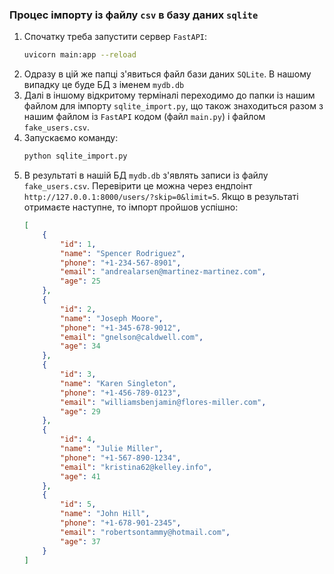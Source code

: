 ### Процес імпорту із файлу `csv` в базу даних `sqlite`

1. Спочатку треба запустити сервер `FastAPI`:
   ```bash
   uvicorn main:app --reload
   ```
2. Одразу в цій же папці з'явиться файл бази даних `SQLite`. В нашому випадку це буде БД з іменем `mydb.db`
3. Далі в іншому відкритому терміналі переходимо до папки із нашим файлом для імпорту `sqlite_import.py`, що також знаходиться разом з нашим файлом із `FastAPI` кодом (файл `main.py`) і файлом `fake_users.csv`.
4. Запускаємо команду:
    ```bash
    python sqlite_import.py
    ```
5. В результаті в нашій БД `mydb.db` з'являть записи із файлу `fake_users.csv`. Перевірити це можна через ендпоінт `http://127.0.0.1:8000/users/?skip=0&limit=5`. Якщо в результаті отримаєте наступне, то імпорт пройшов успішно:
    ```json
    [
        {
            "id": 1,
            "name": "Spencer Rodriguez",
            "phone": "+1-234-567-8901",
            "email": "andrealarsen@martinez-martinez.com",
            "age": 25
        },
        {
            "id": 2,
            "name": "Joseph Moore",
            "phone": "+1-345-678-9012",
            "email": "gnelson@caldwell.com",
            "age": 34
        },
        {
            "id": 3,
            "name": "Karen Singleton",
            "phone": "+1-456-789-0123",
            "email": "williamsbenjamin@flores-miller.com",
            "age": 29
        },
        {
            "id": 4,
            "name": "Julie Miller",
            "phone": "+1-567-890-1234",
            "email": "kristina62@kelley.info",
            "age": 41
        },
        {
            "id": 5,
            "name": "John Hill",
            "phone": "+1-678-901-2345",
            "email": "robertsontammy@hotmail.com",
            "age": 37
        }
    ]
    ```